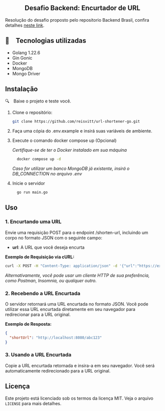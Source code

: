 <h2 align="center">
  Desafio Backend: Encurtador de URL
</h2>

Resolução do desafio proposto pelo repositorio Backend Brasil, confira detalhes [neste link](https://github.com/backend-br/desafios/blob/master/url-shortener/PROBLEM.md).

## :rocket: Tecnologias utilizadas

- Golang 1.22.6
- Gin Gonic
- Docker
- MongoDB
- Mongo Driver

## Instalação

:mag: Baixe o projeto e teste você.

1. Clone o repositório:

   ```bash
   git clone https://github.com/reisvitt/url-shortener-go.git
   ```

2. Faça uma cópia do .env.example e insirá suas variáveis de ambiente.

3. Execute o comando docker compose up (Opcional)

   _Certifique-se de ter o Docker instalado em sua máquina_

   ```bash
     docker compose up -d
   ```

   _Caso for utilizar um banco MongoDB já existente, insirá o DB_CONNECTION no arquivo .env_

4. Inicie o servidor

   ```bash
     go run main.go
   ```

## Uso

### 1. Encurtando uma URL

Envie uma requisição POST para o endpoint /shorten-url, incluindo um corpo no formato JSON com o seguinte campo:

- **url**: A URL que você deseja encurta

**Exemplo de Requisição via cURL:**

```bash
curl -X POST -H "Content-Type: application/json" -d '{"url":"https://example.com"}' http://localhost:8080/shorten-url
```

_Alternativamente, você pode usar um cliente HTTP de sua preferência, como Postman, Insomnia, ou qualquer outro._

### 2. Recebendo a URL Encurtada

O servidor retornará uma URL encurtada no formato JSON. Você pode utilizar essa URL encurtada diretamente em seu navegador para redirecionar para a URL original.

**Exemplo de Resposta:**

```json
{
  "shortUrl": "http://localhost:8080/abc123"
}
```

### 3. Usando a URL Encurtada

Copie a URL encurtada retornada e insira-a em seu navegador. Você será automaticamente redirecionado para a URL original.

## Licença

Este projeto está licenciado sob os termos da licença MIT. Veja o arquivo `LICENSE` para mais detalhes.
